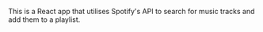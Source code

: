 This is a React app that utilises Spotify's API to search for music tracks and add them to a playlist.
